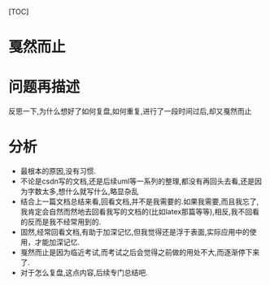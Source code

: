 [TOC]

# 戛然而止

# 问题再描述

反思一下,为什么想好了如何复盘,如何重复,进行了一段时间过后,却又戛然而止

# 分析

- 最根本的原因,没有习惯.
- 不论是csdn写的文档,还是后续uml等一系列的整理,都没有再回头去看,还是因为字数太多,想什么就写什么,略显杂乱
- 结合上一篇文档总结来看,回看文档,并不是我需要的.如果我需要,而且我忘了,我肯定会自然而然地去回看我写的文档的(比如latex那篇等等),相反,我不回看的反而是我不经常用到的.
- 固然,经常回看文档,有助于加深记忆,但我觉得还是浮于表面,实际应用中的使用，才能加深记忆.
- 戛然而止是因为临近考试,而考试之后会觉得之前做的用处不大,而逐渐停下来了.
- 对于怎么复盘,这点内容,后续专门总结吧.